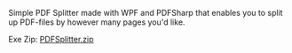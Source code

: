 Simple PDF Splitter made with WPF and PDFSharp that enables you to split up PDF-files 
by however many pages you'd like.

Exe Zip: 
[PDFSplitter.zip](https://github.com/RelCoding/PDFSplitter/files/14917970/PDFSplitter.zip)
